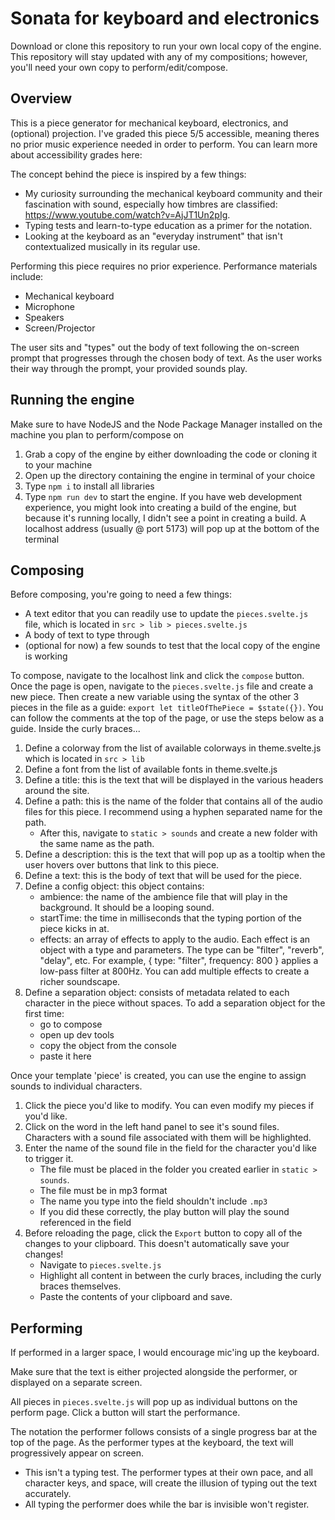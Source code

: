 # Sonata for keyboard and electronics

Download or clone this repository to run your own local copy of the engine. This repository will stay updated with any of my compositions; however, you'll need your own copy to perform/edit/compose.

## Overview

This is a piece generator for mechanical keyboard, electronics, and (optional) projection. I've graded this piece 5/5 accessible, meaning theres no prior music experience
needed in order to perform. You can learn more about accessibility grades here:

The concept behind the piece is inspired by a few things:

-   My curiosity surrounding the mechanical keyboard community and their fascination with sound, especially how timbres are classified: https://www.youtube.com/watch?v=AjJT1Un2pIg.
-   Typing tests and learn-to-type education as a primer for the notation.
-   Looking at the keyboard as an "everyday instrument" that isn't contextualized musically in its regular use.

Performing this piece requires no prior experience.
Performance materials include:

-   Mechanical keyboard
-   Microphone
-   Speakers
-   Screen/Projector

The user sits and "types" out the body of text following the on-screen prompt that progresses through the chosen body of text. As the user works their way through the prompt, your
provided sounds play.

## Running the engine

Make sure to have NodeJS and the Node Package Manager installed on the machine you plan to perform/compose on

1. Grab a copy of the engine by either downloading the code or cloning it to your machine
2. Open up the directory containing the engine in terminal of your choice
3. Type `npm i` to install all libraries
4. Type `npm run dev` to start the engine. If you have web development experience, you might look into creating a build of the engine, but because it's running locally, I didn't see a point in creating a build. A localhost address (usually @ port 5173) will pop up at the bottom of the terminal

## Composing

Before composing, you're going to need a few things:

-   A text editor that you can readily use to update the `pieces.svelte.js` file, which is located in `src > lib > pieces.svelte.js`
-   A body of text to type through
-   (optional for now) a few sounds to test that the local copy of the engine is working

To compose, navigate to the localhost link and click the `compose` button. Once the page is open, navigate to the `pieces.svelte.js` file and create a new piece. Then create a new variable using the syntax of the other 3 pieces in the file as a guide: `export let titleOfThePiece = $state({})`. You can follow the comments at the top of the page, or use the steps below as a guide. Inside the curly braces...

1. Define a colorway from the list of available colorways in theme.svelte.js which is located in `src > lib`
2. Define a font from the list of available fonts in theme.svelte.js
3. Define a title: this is the text that will be displayed in the various headers around the site.
4. Define a path: this is the name of the folder that contains all of the audio files for this piece. I recommend using a hyphen separated name for the path.
    - After this, navigate to `static > sounds` and create a new folder with the same name as the path.
5. Define a description: this is the text that will pop up as a tooltip when the user hovers over buttons that link to this piece.
6. Define a text: this is the body of text that will be used for the piece.
7. Define a config object: this object contains:
    - ambience: the name of the ambience file that will play in the background. It should be a looping sound.
    - startTime: the time in milliseconds that the typing portion of the piece kicks in at.
    - effects: an array of effects to apply to the audio. Each effect is an object with a type and parameters. The type can be "filter", "reverb", "delay", etc. For example, { type: "filter", frequency: 800 } applies a low-pass filter at 800Hz. You can add multiple effects to create a richer soundscape.
8. Define a separation object: consists of metadata related to each character in the piece without spaces. To add a separation object for the first time:
    - go to compose
    - open up dev tools
    - copy the object from the console
    - paste it here

Once your template 'piece' is created, you can use the engine to assign sounds to individual characters.

1. Click the piece you'd like to modify. You can even modify my pieces if you'd like.
2. Click on the word in the left hand panel to see it's sound files. Characters with a sound file associated with them will be highlighted.
3. Enter the name of the sound file in the field for the character you'd like to trigger it.
    - The file must be placed in the folder you created earlier in `static > sounds`.
    - The file must be in mp3 format
    - The name you type into the field shouldn't include `.mp3`
    - If you did these correctly, the play button will play the sound referenced in the field
4. Before reloading the page, click the `Export` button to copy all of the changes to your clipboard. This doesn't automatically save your changes!
    - Navigate to `pieces.svelte.js`
    - Highlight all content in between the curly braces, including the curly braces themselves.
    - Paste the contents of your clipboard and save.

## Performing

If performed in a larger space, I would encourage mic'ing up the keyboard.

Make sure that the text is either projected alongside the performer, or displayed on a separate screen.

All pieces in `pieces.svelte.js` will pop up as individual buttons on the perform page. Click a button will start the performance.

The notation the performer follows consists of a single progress bar at the top of the page. As the performer types at the keyboard, the text will progressively appear on screen.

- This isn't a typing test. The performer types at their own pace, and all character keys, and space, will create the illusion of typing out the text accurately.
- All typing the performer does while the bar is invisible won't register.

